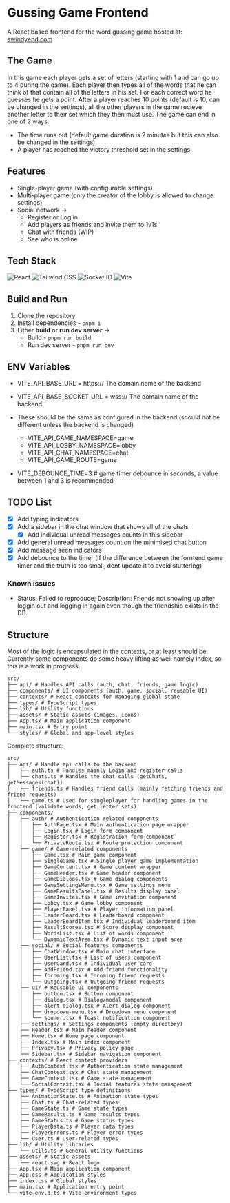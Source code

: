 # Gussing Game Frontend

A React based frontend for the word gussing game hosted at: [awindyend.com](https://awindyend.com)

## The Game

In this game each player gets a set of letters (starting with 1 and can go up to 4 during the game).
Each player then types all of the words that he can think of that contain all of the letters in his set.
For each correct word he guesses he gets a point.
After a player reaches 10 points (default is 10, can be changed in the settings), all the other players in the game recieve another letter to their set which they then must use.
The game can end in one of 2 ways:
- The time runs out (default game duration is 2 minutes but this can also be changed in the settings)
- A player has reached the victory threshold set in the settings

## Features

- Single-player game (with configurable settings)
- Multi-player game (only the creator of the lobby is allowed to change settings)
- Social network ->
  - Register or Log in
  - Add players as friends and invite them to 1v1s
  - Chat with friends (WIP)
  - See who is online

## Tech Stack

![React](https://img.shields.io/badge/React-20232A?style=for-the-badge&logo=react&logoColor=61DAFB)
![Tailwind CSS](https://img.shields.io/badge/TailwindCSS-38B2AC?style=for-the-badge&logo=tailwindcss&logoColor=white)
![Socket.IO](https://img.shields.io/badge/Socket.IO-010101?style=for-the-badge&logo=socket.io&logoColor=white)
![Vite](https://img.shields.io/badge/Vite-646CFF?style=for-the-badge&logo=vite&logoColor=white)

## Build and Run

1. Clone the repository
2. Install dependencies - ```pnpm i```
3. Either **build** or **run dev server** ->
    - Build - ```pnpm run build```
    - Run dev server - ```pnpm run dev```
  
## ENV Variables
- VITE_API_BASE_URL = https:// The domain name of the backend
- VITE_API_BASE_SOCKET_URL = wss:// The domain name of the backend
- These should be the same as configured in the backend (should not be different unless the backend is changed)
  - VITE_API_GAME_NAMESPACE=game
  - VITE_API_LOBBY_NAMESPACE=lobby
  - VITE_API_CHAT_NAMESPACE=chat
  - VITE_API_GAME_ROUTE=game

- VITE_DEBOUNCE_TIME=3 # game timer debounce in seconds, a value between 1 and 3 is recommended

## TODO List
- [x] Add typing indicators
- [x] Add a sidebar in the chat window that shows all of the chats
  - [x] Add individual unread messages counts in this sidebar
- [x] Add general unread messages count on the minimised chat button
- [x] Add message seen indicators
- [x] Add debounce to the timer (if the difference between the forntend game timer and the truth is too small, dont update it to avoid stuttering)

### Known issues
- Status: Failed to reproduce; Description: Friends not showing up after loggin out and logging in again even though the friendship exists in the DB. 

## Structure

Most of the logic is encapsulated in the contexts, or at least should be.
Currently some components do some heavy lifting as well namely Index, so this is a work in progress.

```
src/
├── api/ # Handles API calls (auth, chat, friends, game logic)
├── components/ # UI components (auth, game, social, reusable UI)
├── contexts/ # React contexts for managing global state
├── types/ # TypeScript types
├── lib/ # Utility functions
├── assets/ # Static assets (images, icons)
├── App.tsx # Main application component
├── main.tsx # Entry point
└── styles/ # Global and app-level styles
```


Complete structure:
```
src/
├── api/ # Handle api calls to the backend
│   ├── auth.ts # Handles mainly Login and register calls
│   ├── chats.ts # Handles the chat calls (getChats, getMessages(chat))
│   ├── friends.ts # Handles friend calls (mainly fetching friends and friend requests)
│   └── game.ts # Used for singleplayer for handling games in the frontend (validate words, get letter sets)
├── components/
│   ├── auth/ # Authentication related components
│   │   ├── AuthPage.tsx # Main authentication page wrapper
│   │   ├── Login.tsx # Login form component
│   │   ├── Register.tsx # Registration form component
│   │   └── PrivateRoute.tsx # Route protection component
│   ├── game/ # Game-related components
│   │   ├── Game.tsx # Main game component
│   │   ├── SingleGame.tsx # Single player game implementation
│   │   ├── GameContent.tsx # Game content wrapper
│   │   ├── GameHeader.tsx # Game header component
│   │   ├── GameDialogs.tsx # Game dialog components
│   │   ├── GameSettingsMenu.tsx # Game settings menu
│   │   ├── GameResultsPanel.tsx # Results display panel
│   │   ├── GameInvites.tsx # Game invitation component
│   │   ├── Lobby.tsx # Game lobby component
│   │   ├── PlayerPanel.tsx # Player information panel
│   │   ├── LeaderBoard.tsx # Leaderboard component
│   │   ├── LeaderBoardItem.tsx # Individual leaderboard item
│   │   ├── ResultScores.tsx # Score display component
│   │   ├── WordsList.tsx # List of words component
│   │   └── DynamicTextArea.tsx # Dynamic text input area
│   ├── social/ # Social features components
│   │   ├── ChatWindow.tsx # Main chat interface
│   │   ├── UserList.tsx # List of users component
│   │   ├── UserCard.tsx # Individual user card
│   │   ├── AddFriend.tsx # Add friend functionality
│   │   ├── Incoming.tsx # Incoming friend requests
│   │   └── Outgoing.tsx # Outgoing friend requests
│   ├── ui/ # Reusable UI components
│   │   ├── button.tsx # Button component
│   │   ├── dialog.tsx # Dialog/modal component
│   │   ├── alert-dialog.tsx # Alert dialog component
│   │   ├── dropdown-menu.tsx # Dropdown menu component
│   │   └── sonner.tsx # Toast notification component
│   ├── settings/ # Settings components (empty directory)
│   ├── Header.tsx # Main header component
│   ├── Home.tsx # Home page component
│   ├── Index.tsx # Main index component
│   ├── Privacy.tsx # Privacy policy page
│   └── Sidebar.tsx # Sidebar navigation component
├── contexts/ # React context providers
│   ├── AuthContext.tsx # Authentication state management
│   ├── ChatContext.tsx # Chat state management
│   ├── GameContext.tsx # Game state management
│   └── SocialContext.tsx # Social features state management
├── types/ # TypeScript type definitions
│   ├── AnimationState.ts # Animation state types
│   ├── Chat.ts # Chat-related types
│   ├── GameState.ts # Game state types
│   ├── GameResults.ts # Game results types
│   ├── GameStatus.ts # Game status types
│   ├── PlayerData.ts # Player data types
│   ├── PlayerErrors.ts # Player error types
│   └── User.ts # User-related types
├── lib/ # Utility libraries
│   └── utils.ts # General utility functions
├── assets/ # Static assets
│   └── react.svg # React logo
├── App.tsx # Main application component
├── App.css # Application styles
├── index.css # Global styles
├── main.tsx # Application entry point
└── vite-env.d.ts # Vite environment types
```